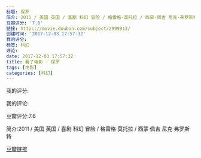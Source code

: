 ```yaml
---
标题: 保罗
简介: 2011 / 美国 英国 / 喜剧 科幻 冒险 / 格雷格·莫托拉 / 西蒙·佩吉 尼克·弗罗斯特
豆瓣评分: '7.6'
链接: https://movie.douban.com/subject/2999913/
创建时间: '2017-12-03 17:57:32'
我的评分:
标签: 科幻
评论:
date: 2017-12-03 17:57:32
title: 看了电影 - 保罗
tags: [电影]
categories: [科幻]
---
```


我的评分:

我的评论:

豆瓣评分:7.6

简介:2011 / 美国 英国 / 喜剧 科幻 冒险 / 格雷格·莫托拉 / 西蒙·佩吉 尼克·弗罗斯特

[豆瓣链接](https://movie.douban.com/subject/2999913/)

